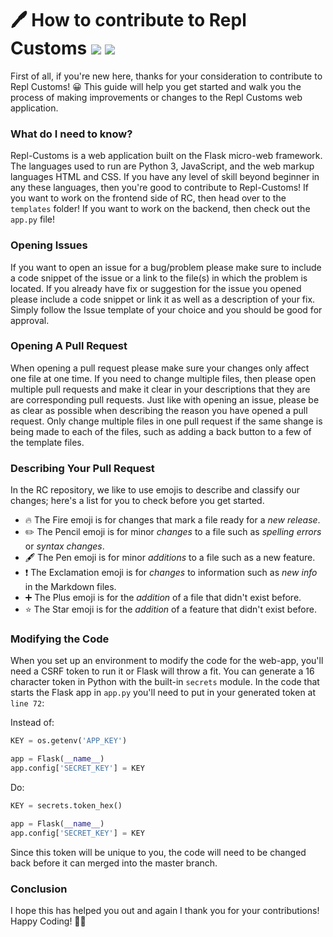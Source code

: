 # 🖊 How to contribute to Repl Customs <img src="https://img.shields.io/github/issues-pr/IreTheKID/repl-customs.svg"> <img src="https://img.shields.io/github/issues/IreTheKID/repl-customs.svg">

 
First of all, if you're new here, thanks for your consideration to contribute to Repl Customs! 😀 This guide will help you get started and walk you the process of making improvements or changes to the Repl Customs web application.

### What do I need to know?
Repl-Customs is a web application built on the Flask micro-web framework. The languages used to run are Python 3, JavaScript, and the web markup languages HTML and CSS. If you have any level of skill beyond beginner in any these languages, then you're good to contribute to Repl-Customs! If you want to work on the frontend side of RC, then head over to the `templates` folder! If you want to work on the backend, then check out the `app.py` file!

### Opening Issues

If you want to open an issue for a bug/problem please make sure to include a code snippet of the issue or a link to  the file(s) in which the problem is located. If you already have fix or suggestion for the issue you opened please include a code snippet or link it as well as a description of your fix. Simply follow the Issue template of your choice and you should be good for approval.

### Opening A Pull Request 

When opening a pull request please make sure your changes only affect one file at one time. If you need to change multiple files, then please open multiple pull requests and make it clear in your descriptions that they are are corresponding pull requests. Just like with opening an issue, please be as clear as possible when describing the reason you have opened a pull request. Only change multiple files in one pull request if the same shange is being made to each of the files, such as adding a back button to a few of the template files.

### Describing Your Pull Request
In the RC repository, we like to use emojis to describe and classify our changes; here's a list for you to check before you get started.

+ 🔥 The Fire emoji is for changes that mark a file ready for a *new release*.
+ ✏️ The Pencil emoji is for minor *changes* to a file such as *spelling errors* or *syntax changes*.
+ 🖋️ The Pen emoji is for minor *additions* to a file such as a new feature.
+ ❗ The Exclamation emoji is for *changes* to information such as *new info* in the Markdown files.
+ ➕ The Plus emoji is for the *addition* of a file that didn't exist before.
+ ⭐ The Star emoji is for the *addition* of a feature that didn't exist before.

### Modifying the Code

When you set up an environment to modify the code for the web-app, you'll need a CSRF token to run it or Flask will throw a fit. You can generate a 16 character token in Python with the built-in `secrets` module. In the code that starts the Flask app in `app.py` you'll need to put in your generated token at `line 72`:

Instead of:
```python
KEY = os.getenv('APP_KEY')

app = Flask(__name__)
app.config['SECRET_KEY'] = KEY
```

Do:
```python
KEY = secrets.token_hex()

app = Flask(__name__)
app.config['SECRET_KEY'] = KEY
```

Since this token will be unique to you, the code will need to be changed back before it can merged into the master branch.

### Conclusion
I hope this has helped you out and again I thank you for your contributions! Happy Coding! 👏🎉
